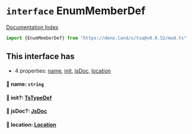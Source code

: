 # `interface` EnumMemberDef

[Documentation Index](../README.md)

```ts
import {EnumMemberDef} from "https://deno.land/x/tsa@v0.0.52/mod.ts"
```

## This interface has

- 4 properties:
[name](#-name-string),
[init](#-init-tstypedef),
[jsDoc](#-jsdoc-jsdoc),
[location](#-location-location)


#### 📄 name: `string`



#### 📄 init?: [TsTypeDef](../type.TsTypeDef/README.md)



#### 📄 jsDoc?: [JsDoc](../interface.JsDoc/README.md)



#### 📄 location: [Location](../interface.Location/README.md)



